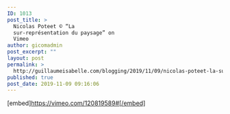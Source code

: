 ```yaml
---
ID: 1013
post_title: >
  Nicolas Poteet © “La
  sur-représentation du paysage” on
  Vimeo
author: gicomadmin
post_excerpt: ""
layout: post
permalink: >
  http://guillaumeisabelle.com/blogging/2019/11/09/nicolas-poteet-la-sur-representation-du-paysage-on-vimeo/
published: true
post_date: 2019-11-09 09:16:06
---
```

[embed]https://vimeo.com/120819589#[/embed]